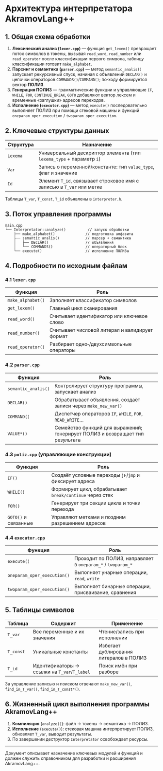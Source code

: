 # Архитектура интерпретатора **AkramovLang++**

## 1. Общая схема обработки

1. **Лексический анализ (`lexer.cpp`)** — функция `get_lexem()` превращает поток символов в токены, вызывая `read_word`, `read_number` или `read_operator` после классификации первого символа, таблицу классификации готовит `make_alphabet`.
2. **Парсинг и семантика (`parser.cpp`)** — метод `semantic_analis()` запускает рекурсивный спуск, начиная с объявлений `DECLAR()` и цепочки операторов `COMMANDS()`/`COMMAND()`; по‑ходу формируется вектор **ПОЛИЗ**.
3. **Генерация ПОЛИЗ** — грамматические функции и управляющие `IF`, `WHILE`, `FOR`, `CONTINUE_BREAK`, `GOTO` добавляют вектор лексем и временные «заглушки» адресов переходов.
4. **Исполнение (`executor.cpp`)** — метод `execute()` последовательно выполняет ПОЛИЗ при помощи стековой машины и функций `oneparam_oper_execution` / `twoparam_oper_execution`.

## 2. Ключевые структуры данных

| Структура | Назначение                                                            |
| --------- | --------------------------------------------------------------------- |
| `Lexema`  | Универсальный дескриптор элемента (тип `lexema_type` + параметр `i`)  |
| `Var`     | Запись о переменной/константе: тип `value_type`, флаг и значение      |
| `Id`      | Элемент `T_id`, связывает строковое имя с записью в `T_var` или метке |

Таблицы `T_var`, `T_const`, `T_id` объявлены в `interpreter.h`.

## 3. Поток управления программы

```
main.cpp
└── Interpretator::analyze()          // запуск обработки
    ├── make_alphabet()              // подготовка алфавита
    ├── semantic_analis()            // парсер + семантика
    │   ├── DECLAR()                 // объявления
    │   └── COMMANDS()               // операторный блок
    └── execute()                    // исполнение ПОЛИЗа
```

## 4. Подробности по исходным файлам

### 4.1 `lexer.cpp`

| Функция           | Роль                                           |
| ----------------- | ---------------------------------------------- |
| `make_alphabet()` | Заполняет классификатор символов               |
| `get_lexem()`     | Главный цикл сканирования                      |
| `read_word()`     | Считывает идентификатор или ключевое слово     |
| `read_number()`   | Считывает числовой литерал и валидирует формат |
| `read_operator()` | Разбирает одно‑/двухсимвольные операторы       |

### 4.2 `parser.cpp`

| Функция             | Роль                                                                          |
| ------------------- | ----------------------------------------------------------------------------- |
| `semantic_analis()` | Контролирует структуру программы, запускает анализ                            |
| `DECLAR()`          | Обрабатывает объявления, создаёт записи через `make_new_var()`                |
| `COMMAND()`         | Диспетчер операторов `IF`, `WHILE`, `FOR`, `READ_WRITE`…                      |
| `VALUE*()`          | Семейство функций для выражений; генерирует ПОЛИЗ и возвращает тип результата |

### 4.3 `poliz.cpp` (управляющие конструкции)

| Функция              | Роль                                                     |
| -------------------- | -------------------------------------------------------- |
| `IF()`               | Создаёт условные переходы `jF`/`jmp` и фиксирует адреса  |
| `WHILE()`            | Формирует цикл, обрабатывает `break/continue` через стек |
| `FOR()`              | Генерирует три секции цикла и точки перехода             |
| `GOTO()` и связанные | Управляют метками и поздним разрешением адресов          |

### 4.4 `executor.cpp`

| Функция                     | Роль                                                        |
| --------------------------- | ----------------------------------------------------------- |
| `execute()`                 | Проходит по ПОЛИЗ, направляет в `oneparam_*` / `twoparam_*` |
| `oneparam_oper_execution()` | Выполняет унарные операции, `read`, `write`                 |
| `twoparam_oper_execution()` | Выполняет бинарные операции, присваивание, сравнения        |

## 5. Таблицы символов

| Таблица   | Содержит                                     | Применение                              |
| --------- | -------------------------------------------- | --------------------------------------- |
| `T_var`   | Все переменные и их значения                 | Чтение/запись при исполнении            |
| `T_const` | Уникальные константы                         | Избегает дублирования литералов в ПОЛИЗ |
| `T_id`    | Идентификаторы → ссылки на `T_var`/`T_label` | Поиск имён при разборе                  |

За управление записью и поиском отвечают `make_new_var()`, `find_in_T_var()`, `find_in_T_const*()`.

## 6. Жизненный цикл выполнения программы AkramovLang++

1. **Компиляция** (`analyze()`): файл → токены → семантика → ПОЛИЗ.
2. **Исполнение** (`execute()`): стековая машина интерпретирует ПОЛИЗ, обновляет `T_var`, выводит результаты.
3. По завершении деструктор `Interpretator` освобождает ресурсы.

---

Документ описывает назначение ключевых модулей и функций и должен служить справочником для разработки и расширения AkramovLang++.
